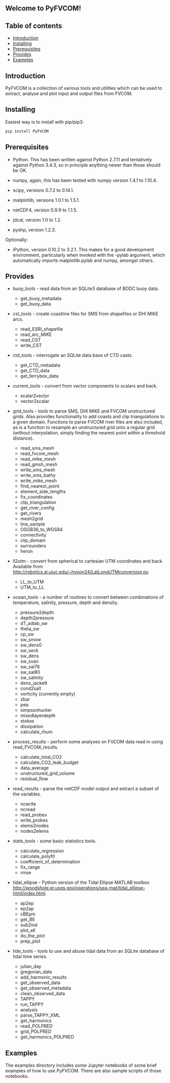 Welcome to PyFVCOM!
--------------------

Table of contents
-----------------

- [Introduction](#introduction)
- [Installing](#installing)
- [Prerequisites](#prerequisites)
- [Provides](#provides)
- [Examples](#examples)

Introduction
------------

PyFVCOM is a collection of various tools and utilities which can be used to extract, analyse and plot input and output files from FVCOM.

Installing
----------

Easiest way is to install with pip/pip3:

```python
pip install PyFVCOM
```

Prerequisites
-------------

* Python. This has been written against Python 2.7.11 and tentatively against Python 3.4.3, so in principle anything newer than those should be OK.

* numpy, again, this has been tested with numpy version 1.4.1 to 1.10.4.

* scipy, versions 0.7.2 to 0.14.1.

* matplotlib, versions 1.0.1 to 1.5.1.

* netCDF4, version 0.9.9 to 1.1.5.

* jdcal, version 1.0 to 1.2.

* pyshp, version 1.2.3.

Optionally:

* iPython, version 0.10.2 to 3.2.1. This makes for a good development environment, particularly when invoked with the -pylab argument, which automatically imports matplotlib.pylab and numpy, amongst others.


Provides
--------

* buoy_tools - read data from an SQLite3 database of BODC buoy data.
    - get_buoy_metadata
    - get_buoy_data

* cst_tools - create coastline files for SMS from shapefiles or DHI MIKE arcs.
    - read_ESRI_shapefile
    - read_arc_MIKE
    - read_CST
    - write_CST

* ctd_tools - interrogate an SQLite data base of CTD casts.
    - get_CTD_metadata
    - get_CTD_data
    - get_ferrybox_data

* current_tools - convert from vector components to scalars and back.
    - scalar2vector
    - vector2scalar

* grid_tools - tools to parse SMS, DHI MIKE and FVCOM unstructured grids. Also provides functionality to add coasts and clip triangulations to a given domain. Functions to parse FVCOM river files are also included, as is a function to resample an unstructured grid onto a regular grid (without interpolation, simply finding the nearest point within a threshold distance).
    - read_sms_mesh
    - read_fvcom_mesh
    - read_mike_mesh
    - read_gmsh_mesh
    - write_sms_mesh
    - write_sms_bathy
    - write_mike_mesh
    - find_nearest_point
    - element_side_lengths
    - fix_coordinates
    - clip_triangulation
    - get_river_config
    - get_rivers
    - mesh2grid
    - line_sample
    - OSGB36_to_WGS84
    - connectivity
    - clip_domain
    - surrounders
    - heron

* ll2utm - convert from spherical to cartesian UTM coordinates and back. Available from <http://robotics.ai.uiuc.edu/~hyoon24/LatLongUTMconversion.py>. 
    - LL_to_UTM
    - UTM_to_LL

* ocean_tools - a number of routines to convert between combinations of temperature, salinity, pressure, depth and density.
    - pressure2depth
    - depth2pressure
    - dT_adiab_sw
    - theta_sw
    - cp_sw
    - sw_smow
    - sw_dens0
    - sw_seck
    - sw_dens
    - sw_svan
    - sw_sal78
    - sw_sal80
    - sw_salinity
    - dens_jackett
    - cond2salt
    - vorticity (currently empty)
    - zbar
    - pea
    - simpsonhunter
    - mixedlayerdepth
    - stokes
    - dissipation
    - calculate_rhum

* process_results - perform some analyses on FVCOM data read in using read_FVCOM_results.
    - calculate_total_CO2
    - calculate_CO2_leak_budget
    - data_average
    - unstructured_grid_volume
    - residual_flow

* read_results - parse the netCDF model output and extract a subset of the variables.
    - ncwrite
    - ncread
    - read_probes
    - write_probes
    - elems2nodes
    - nodes2elems

* stats_tools - some basic statistics tools.
    - calculate_regression
    - calculate_polyfit
    - coefficient_of_determination
    - fix_range
    - rmse

* tidal_ellipse - Python version of the Tidal Ellipse MATLAB toolbox <http://woodshole.er.usgs.gov/operations/sea-mat/tidal_ellipse-html/index.html>.
    - ap2ep
    - ep2ap
    - cBEpm
    - get_BE
    - sub2ind
    - plot_ell
    - do_the_plot
    - prep_plot

* tide_tools - tools to use and abuse tidal data from an SQLite database of tidal time series.
    - julian_day
    - gregorian_date
    - add_harmonic_results
    - get_observed_data
    - get_observed_metadata
    - clean_observed_data
    - TAPPY
    - run_TAPPY
    - analysis
    - parse_TAPPY_XML
    - get_harmonics
    - read_POLPRED
    - grid_POLPRED
    - get_harmonics_POLPRED


Examples
--------

The examples directory includes some Jupyter notebooks of some brief examples of how to use PyFVCOM. There are also sample scripts of those notebooks.

